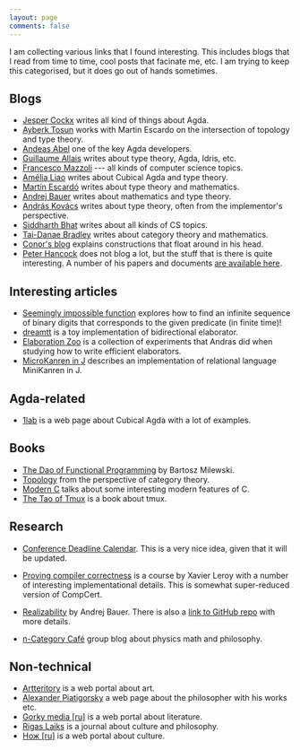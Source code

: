 ```yaml
---
layout: page
comments: false
---
```


I am collecting various links that I found interesting.
This includes blogs that I read from time to time, cool
posts that facinate me, etc.  I am trying to keep this
categorised, but it does go out of hands sometimes.

## Blogs

* [Jesper Cockx](https://jesper.sikanda.be/) writes all kind
  of things about Agda.
* [Ayberk Tosun](https://www.cs.bham.ac.uk/~axt978/) works with
  Martin Escardo on the intersection of topology and type
  theory.
* [Andeas Abel](https://www.cse.chalmers.se/~abela/) one of
  the key Agda developers.
* [Guillaume Allais](http://gallais.github.io/) writes about
  type theory, Agda, Idris, etc.
* [Francesco Mazzoli](https://mazzo.li/) --- all kinds of
  computer science topics.
* [Amélia Liao](https://amelia.how/) writes about Cubical
  Agda and type theory.
* [Martín Escardó](https://www.cs.bham.ac.uk/~mhe/) writes
  about type theory and mathematics.
* [Andrej Bauer](https://math.andrej.com/) writes about mathematics
  and type theory.
* [András Kovács](https://andraskovacs.github.io/) writes about
  type theory, often from the implementor's perspective.
* [Siddharth Bhat](http://bollu.github.io/)
  writes about all kinds of CS topics.
* [Tai-Danae Bradley](https://www.math3ma.com/)
  writes about category theory and mathematics.
* [Conor's blog](https://pigworker.wordpress.com/)
  explains constructions that float around in his head.
* [Peter Hancock](http://docs.hancock.fastmail.fm.user.fm/)
  does not blog a lot, but the stuff that is there is quite interesting.
  A number of his papers and documents 
  [are available here](https://www.dcs.ed.ac.uk/home/pgh/).


## Interesting articles

* [Seemingly impossible function](https://math.andrej.com/2007/09/28/seemingly-impossible-functional-programs/)
  explores how to find an infinite sequence of binary digits
  that corresponds to the given predicate (in finite time)!
* [dreamtt](http://www.jonmsterling.com/dreamtt/dreamtt/index.html)
  is a toy implementation of bidirectional elaborator.
* [Elaboration Zoo](https://github.com/AndrasKovacs/elaboration-zoo)
  is a collection of experiments that Andras did when studying
  how to write efficient elaborators.
* [MicroKanren in J](http://minikanren.org/workshop/2020/minikanren-2020-paper3.pdf)
  describes an implementation of relational language MiniKanren in J.

## Agda-related

* [1lab](https://1lab.dev/index.html) is a web page about
  Cubical Agda with a lot of examples. 

## Books

* [The Dao of Functional Programming](https://github.com/BartoszMilewski/Publications/blob/master/TheDaoOfFP/DaoFP.pdf)
  by Bartosz Milewski.
* [Topology](https://topology.mitpress.mit.edu/) from the perspective
  of category theory.
* [Modern C](https://gustedt.gitlabpages.inria.fr/modern-c/)
  talks about some interesting modern features of C.
* [The Tao of Tmux](https://leanpub.com/the-tao-of-tmux/read)
  is a book about tmux.

## Research

* [Conference Deadline Calendar](https://julesjacobs.com/misc/deadlines/).
  This is a very nice idea, given that it will be updated.

* [Proving compiler correctness](https://xavierleroy.org/courses/EUTypes-2019/)
  is a course by Xavier Leroy with a number of interesting
  implementational details.  This is somewhat super-reduced version
  of CompCert.

* [Realizability](https://www.andrej.com/zapiski/MGS-2022/notes-on-realizability.pdf)
  by Andrej Bauer.  There is also a [link to GitHub repo](https://github.com/andrejbauer/notes-on-realizability)
  with more details.

* [n-Category Café](https://golem.ph.utexas.edu/category/)
  group blog about physics math and philosophy.

## Non-technical

* [Artteritory](https://arterritory.com/)
  is a web portal about art.
* [Alexander Piatigorsky](https://alexanderpiatigorsky.com/)
  a web page about the philosopher with his works etc.
* [Gorky media [ru]](http://gorky.media/)
  is a web portal about literature.
* [Rigas Laiks](https://www.rigaslaiks.lv/)
  is a journal about culture and philosophy.
* [Нож [ru]](https://knife.media/)
  is a web portal about culture.


